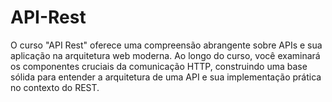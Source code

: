 # API-Rest
O curso "API Rest" oferece uma compreensão abrangente sobre APIs e sua aplicação na arquitetura web moderna. Ao longo do curso, você examinará os componentes cruciais da comunicação HTTP, construindo uma base sólida para entender a arquitetura de uma API e sua implementação prática no contexto do REST.
